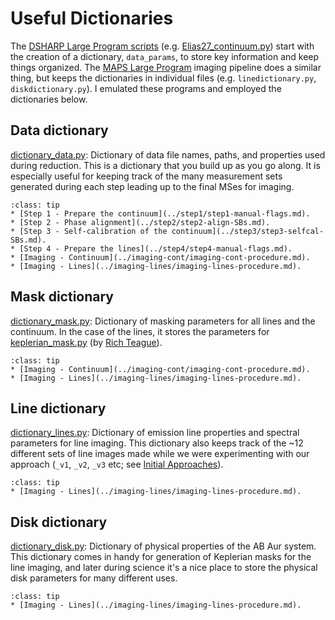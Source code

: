 # Useful Dictionaries

The <a href="https://almascience.eso.org/almadata/lp/DSHARP/" target="_blank">DSHARP Large Program scripts</a>  (e.g. <a href="https://almascience.eso.org/almadata/lp/DSHARP/scripts/Elias27_continuum.py" target="_blank">Elias27_continuum.py</a>) start with the creation of a dictionary, ``data_params``, to store key information and keep things organized. The <a href="https://alma-maps.info/data.html" target="_blank">MAPS Large Program</a> imaging pipeline does a similar thing, but keeps the dictionaries in individual files (e.g. ``linedictionary.py``, ``diskdictionary.py``). I emulated these programs and employed the dictionaries below.

## Data dictionary

<a href="https://github.com/jjspeedie/workflow.2021.1.0690.S/blob/main/dictionary_data.py" target="_blank">dictionary_data.py</a>: Dictionary of data file names, paths, and properties used during reduction. This is a dictionary that you build up as you go along. It is especially useful for keeping track of the many measurement sets generated during each step leading up to the final MSes for imaging.

`````{admonition} **data_dict** is used for the following steps:
:class: tip
* [Step 1 - Prepare the continuum](../step1/step1-manual-flags.md).
* [Step 2 - Phase alignment](../step2/step2-align-SBs.md).
* [Step 3 - Self-calibration of the continuum](../step3/step3-selfcal-SBs.md).
* [Step 4 - Prepare the lines](../step4/step4-manual-flags.md).
* [Imaging - Continuum](../imaging-cont/imaging-cont-procedure.md).
* [Imaging - Lines](../imaging-lines/imaging-lines-procedure.md).
`````

## Mask dictionary

<a href="https://github.com/jjspeedie/workflow.2021.1.0690.S/blob/main/dictionary_mask.py" target="_blank">dictionary_mask.py</a>: Dictionary of masking parameters for all lines and the continuum. In the case of the lines, it stores the parameters for <a href="https://github.com/jjspeedie/workflow.2021.1.0690.S/blob/main/keplerian_mask.py" target="_blank">keplerian_mask.py</a>
(by <a href="https://github.com/richteague/keplerian_mask" target="_blank">Rich Teague</a>).


`````{admonition} **mask_dict** is used for the following steps:
:class: tip
* [Imaging - Continuum](../imaging-cont/imaging-cont-procedure.md).
* [Imaging - Lines](../imaging-lines/imaging-lines-procedure.md).
`````

## Line dictionary

<a href="https://github.com/jjspeedie/workflow.2021.1.0690.S/blob/main/dictionary_lines.py" target="_blank">dictionary_lines.py</a>: Dictionary of emission line properties and spectral parameters for line imaging. This dictionary also keeps track of the ~12 different sets of line images made while we were experimenting with our approach (``_v1``, ``_v2``, ``_v3`` etc; see [Initial Approaches](../imaging-lines/imaging-lines-initial-approaches.md)).

`````{admonition} **line_dict** is used for the following steps:
:class: tip
* [Imaging - Lines](../imaging-lines/imaging-lines-procedure.md).
`````

## Disk dictionary

<a href="https://github.com/jjspeedie/workflow.2021.1.0690.S/blob/main/dictionary_disk.py" target="_blank">dictionary_disk.py</a>: Dictionary of physical properties of the AB Aur system. This dictionary comes in handy for generation of Keplerian masks for the line imaging, and later during science it's a nice place to store the physical disk parameters for many different uses.

`````{admonition} **disk_dict** is used for the following steps:
:class: tip
* [Imaging - Lines](../imaging-lines/imaging-lines-procedure.md).
`````

